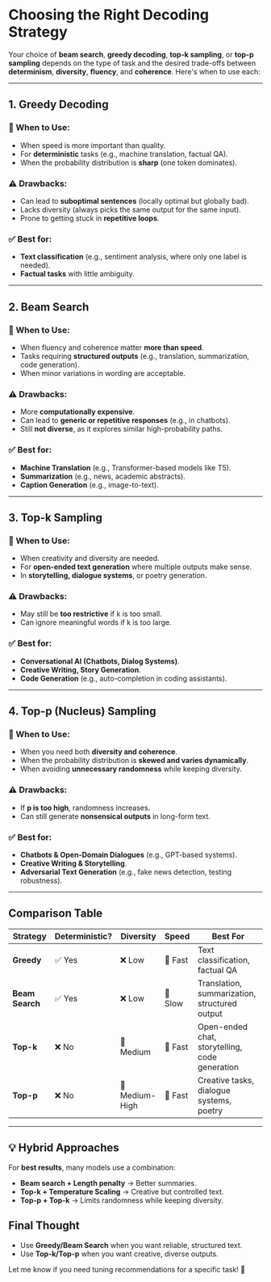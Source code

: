 # Choosing the Right Decoding Strategy

Your choice of **beam search**, **greedy decoding**, **top-k sampling**, or **top-p sampling** depends on the type of task and the desired trade-offs between **determinism**, **diversity**, **fluency**, and **coherence**. Here's when to use each:

---

## **1. Greedy Decoding**
### 📌 When to Use:
- When speed is more important than quality.
- For **deterministic** tasks (e.g., machine translation, factual QA).
- When the probability distribution is **sharp** (one token dominates).

### ⚠️ Drawbacks:
- Can lead to **suboptimal sentences** (locally optimal but globally bad).
- Lacks diversity (always picks the same output for the same input).
- Prone to getting stuck in **repetitive loops**.

### ✅ Best for:
- **Text classification** (e.g., sentiment analysis, where only one label is needed).
- **Factual tasks** with little ambiguity.

---

## **2. Beam Search**
### 📌 When to Use:
- When fluency and coherence matter **more than speed**.
- Tasks requiring **structured outputs** (e.g., translation, summarization, code generation).
- When minor variations in wording are acceptable.

### ⚠️ Drawbacks:
- More **computationally expensive**.
- Can lead to **generic or repetitive responses** (e.g., in chatbots).
- Still **not diverse**, as it explores similar high-probability paths.

### ✅ Best for:
- **Machine Translation** (e.g., Transformer-based models like T5).
- **Summarization** (e.g., news, academic abstracts).
- **Caption Generation** (e.g., image-to-text).

---

## **3. Top-k Sampling**
### 📌 When to Use:
- When creativity and diversity are needed.
- For **open-ended text generation** where multiple outputs make sense.
- In **storytelling, dialogue systems**, or poetry generation.

### ⚠️ Drawbacks:
- May still be **too restrictive** if k is too small.
- Can ignore meaningful words if k is too large.

### ✅ Best for:
- **Conversational AI (Chatbots, Dialog Systems)**.
- **Creative Writing, Story Generation**.
- **Code Generation** (e.g., auto-completion in coding assistants).

---

## **4. Top-p (Nucleus) Sampling**
### 📌 When to Use:
- When you need both **diversity and coherence**.
- When the probability distribution is **skewed and varies dynamically**.
- When avoiding **unnecessary randomness** while keeping diversity.

### ⚠️ Drawbacks:
- If **p is too high**, randomness increases.
- Can still generate **nonsensical outputs** in long-form text.

### ✅ Best for:
- **Chatbots & Open-Domain Dialogues** (e.g., GPT-based systems).
- **Creative Writing & Storytelling**.
- **Adversarial Text Generation** (e.g., fake news detection, testing robustness).

---

## **Comparison Table**

| Strategy   | Deterministic? | Diversity | Speed | Best For |
|------------|--------------|----------|------|---------|
| **Greedy** | ✅ Yes | ❌ Low | 🚀 Fast | Text classification, factual QA |
| **Beam Search** | ✅ Yes | ❌ Low | 🐢 Slow | Translation, summarization, structured output |
| **Top-k** | ❌ No | 🔄 Medium | 🚀 Fast | Open-ended chat, storytelling, code generation |
| **Top-p** | ❌ No | 🔄 Medium-High | 🚀 Fast | Creative tasks, dialogue systems, poetry |

---

## **💡 Hybrid Approaches**
For **best results**, many models use a combination:
- **Beam search + Length penalty** → Better summaries.
- **Top-k + Temperature Scaling** → Creative but controlled text.
- **Top-p + Top-k** → Limits randomness while keeping diversity.

## **Final Thought**
- Use **Greedy/Beam Search** when you want reliable, structured text.
- Use **Top-k/Top-p** when you want creative, diverse outputs.

Let me know if you need tuning recommendations for a specific task! 🚀
